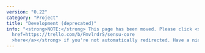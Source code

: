 ```yaml
---
version: "0.22"
category: "Project"
title: "Development (deprecated)"
info: "<strong>NOTE:</strong> This page has been moved. Please click <strong><a
  href=https://trello.com/b/FmvlrdrS/sensu-core
  >here</a></strong> if you're not automatically redirected. Have a nice day!"
---
```


<meta http-equiv="refresh" content="1;url=https://trello.com/b/FmvlrdrS/sensu-core">

